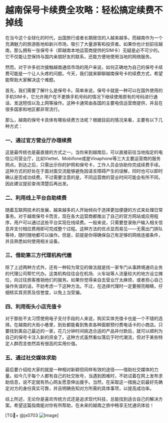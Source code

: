 # 越南保号卡续费全攻略：轻松搞定续费不掉线

在当今这个全球化的时代，出国旅行或者长期居住的人越来越多。而越南作为一个充满魅力的旅游胜地和新兴市场，吸引了大量游客和投资者。如果你也计划前往越南，那么拥有一张保号卡（即越南本地运营商提供的SIM卡）无疑是必不可少的。它不仅能让您保持与国内亲朋好友的联系，还能方便地使用当地的网络服务。

然而，对于许多初次接触越南通信市场的用户来说，如何正确地为自己的保号卡续费可能是一个让人头疼的问题。今天，我们就来聊聊越南保号卡的续费方式，希望能帮助大家解决这个难题。

首先，我们需要了解什么是保号卡。简单来说，保号卡就是一种可以在国外使用的手机SIM卡，它允许用户在不更换手机号码的情况下继续使用原有的号码进行通话、发送短信以及上网等操作。这种卡通常由各国的主要电信运营商提供，并且在很多国家和地区都非常流行。

那么，越南的保号卡具体有哪些续费方法呢？根据目前的情况来看，主要有以下几种方式：

### 一、通过官方营业厅办理续费

这是最传统也是最直接的方式之一。当你来到越南后，可以直接前往当地指定的电信公司营业厅，比如Viettel、Mobifone或是Vinaphone等三大主要运营商的服务网点。到达之后，只需出示你的护照和保号卡，工作人员会协助你完成续费手续。这种方式的好处在于面对面交流能够避免因语言障碍产生的误解，同时也可以即时确认是否成功续费。不过需要注意的是，不同运营商的营业时间可能会有所不同，因此建议提前查询清楚后再出发。

### 二、利用线上平台自助续费

随着互联网技术的发展，越来越多的人开始倾向于选择更加便捷的方式来处理日常事务。对于越南保号卡而言，现在各大运营商都推出了自己的官方网站或应用程序，用户可以通过这些平台实现在线续费。一般来说，只需要登录账户输入相关信息并支付相应费用即可完成整个过程。这种方法的优点显而易见——无需出门排队等待，随时随地都可以操作。但是，前提是你得确保自己有足够的网络连接条件，并且熟悉如何使用相关设备。

### 三、借助第三方代理机构代缴

除了上述两种方式外，还有一种较为常见的做法就是找一家专门从事跨境通讯业务的代理公司帮忙代办。这类机构往往会在机场、火车站等人流量较大的地方设立摊位，向过往旅客推销他们的服务。如果你觉得亲自去营业厅太麻烦，或者担心自己操作失误的话，不妨考虑一下这种方法。不过，在选择代理时一定要擦亮眼睛，仔细核实其资质及信誉度，以免上当受骗。

### 四、利用街头小店充值卡

对于那些不太习惯使用电子支付手段的人来说，购买实体充值卡也是一个不错的选择。在越南的大街小巷里，到处都能看到售卖各种面额预付费电话卡的小商店。只要找到离自己最近的一家，花几分钟时间挑选合适的产品并付款后，就可以顺利为自己的保号卡注入新的资金了。这种方式虽然看似落后于时代潮流，但对于某些特定人群而言依然具有很高的实用价值。

### 五、通过社交媒体求助

最后要介绍给大家的就是一种相对新颖但同样有效的途径——借助社交媒体的力量。如今几乎每个人都有自己的社交账号，当遇到困难时，不妨试着在网上发布求助信息，说不定就有热心网友愿意伸出援手。当然，在采取这一措施之前最好先确定对方的身份真实可靠，并且明确告知对方所需的具体事项，以提高成功率。

综上所述，无论你是喜欢传统方式还是追求现代科技，总能找到适合自己的解决方案。希望这篇指南能对你有所帮助，在未来的越南之旅中畅享无忧通讯体验！

[TG💪+ @jx0703 ![Image](https://github.com/user-attachments/assets/dbca1d08-cadb-493c-b0ec-ad6f7a83f270)]
